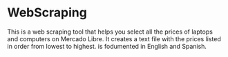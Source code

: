 # WebScraping
This is a web scraping tool that helps you select all the prices 
of laptops and computers on Mercado Libre. It creates a text file with
the prices listed in order from lowest to highest.
is fodumented in English and Spanish.
